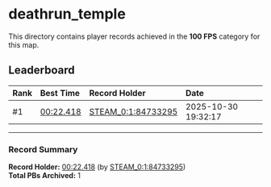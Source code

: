 # deathrun_temple

This directory contains player records achieved in the **100 FPS** category for this map.

## Leaderboard

| Rank | Best Time | Record Holder | Date                |
| :--- | :-------- | :------------ | :------------------ |
| #1   | [00:22.418](./00022418_STEAM_0_1_84733295_20251030-193217.zip) | [STEAM_0:1:84733295](https://speedrun16.com/profile/STEAM_0:1:84733295)   | 2025-10-30 19:32:17 |

---

### Record Summary
**Record Holder:** [00:22.418](./00022418_STEAM_0_1_84733295_20251030-193217.zip) (by [STEAM_0:1:84733295](https://speedrun16.com/profile/STEAM_0:1:84733295))  
**Total PBs Archived:** 1
